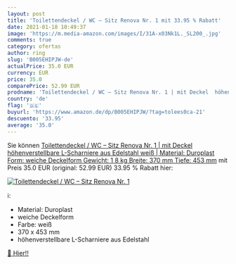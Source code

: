 ```yaml
---
layout: post
title: 'Toilettendeckel / WC – Sitz Renova Nr. 1 mit 33.95 % Rabatt'
date: 2021-01-18 10:49:37
image: 'https://m.media-amazon.com/images/I/31A-x03Nk1L._SL200_.jpg'
comments: true
category: ofertas
author: ring
slug: 'B005EHIPJW-de'
actualPrice: 35.0 EUR
currency: EUR
price: 35.0
comparePrice: 52.99 EUR
prodname: 'Toilettendeckel / WC – Sitz Renova Nr. 1 | mit Deckel  höhenverstellbare L-Scharniere aus Edelstahl  weiß | Material: Duroplast  Form: weiche Deckelform  Gewicht: 1 8 kg  Breite: 370 mm  Tiefe: 453 mm'
country: 'de'
flag: '🇩🇪'
buyurl: 'https://www.amazon.de/dp/B005EHIPJW/?tag=tolees0ca-21'
descuento: '33.95'
average: '35.0'
---
```


Sie können [Toilettendeckel / WC – Sitz Renova Nr. 1 | mit Deckel  höhenverstellbare L-Scharniere aus Edelstahl  weiß | Material: Duroplast  Form: weiche Deckelform  Gewicht: 1 8 kg  Breite: 370 mm  Tiefe: 453 mm](https://www.amazon.de/dp/B005EHIPJW/?tag=tolees0ca-21) mit Preis 35.0 EUR (original: 52.99 EUR) 33.95 % Rabatt hier:

[![Toilettendeckel / WC – Sitz Renova Nr. 1](https://m.media-amazon.com/images/I/31A-x03Nk1L._SL200_.jpg)](https://www.amazon.de/dp/B005EHIPJW/?tag=tolees0ca-21)

ℹ️:

- Material: Duroplast
- weiche Deckelform
- Farbe: weiß
- 370 x 453 mm
- höhenverstellbare L-Scharniere aus Edelstahl

[🛒 Hier!!](https://www.amazon.de/dp/B005EHIPJW/?tag=tolees0ca-21)
